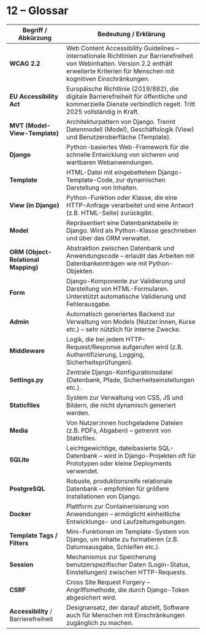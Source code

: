# 12 – Glossar

| Begriff / Abkürzung           | Bedeutung / Erklärung |
|------------------------------|------------------------|
| **WCAG 2.2**                  | Web Content Accessibility Guidelines – internationale Richtlinien zur Barrierefreiheit von Webinhalten. Version 2.2 enthält erweiterte Kriterien für Menschen mit kognitiven Einschränkungen. |
| **EU Accessibility Act**     | Europäische Richtlinie (2019/882), die digitale Barrierefreiheit für öffentliche und kommerzielle Dienste verbindlich regelt. Tritt 2025 vollständig in Kraft. |
| **MVT (Model-View-Template)**| Architekturpattern von Django. Trennt Datenmodell (Model), Geschäftslogik (View) und Benutzeroberfläche (Template). |
| **Django**                   | Python-basiertes Web-Framework für die schnelle Entwicklung von sicheren und wartbaren Webanwendungen. |
| **Template**                 | HTML-Datei mit eingebettetem Django-Template-Code, zur dynamischen Darstellung von Inhalten. |
| **View (in Django)**         | Python-Funktion oder Klasse, die eine HTTP-Anfrage verarbeitet und eine Antwort (z.B. HTML-Seite) zurückgibt. |
| **Model**                    | Repräsentiert eine Datenbanktabelle in Django. Wird als Python-Klasse geschrieben und über das ORM verwaltet. |
| **ORM (Object-Relational Mapping)** | Abstraktion zwischen Datenbank und Anwendungscode – erlaubt das Arbeiten mit Datenbankeinträgen wie mit Python-Objekten. |
| **Form**                     | Django-Komponente zur Validierung und Darstellung von HTML-Formularen. Unterstützt automatische Validierung und Fehlerausgabe. |
| **Admin**                    | Automatisch generiertes Backend zur Verwaltung von Models (Nutzer:innen, Kurse etc.) – sehr nützlich für interne Zwecke. |
| **Middleware**               | Logik, die bei jedem HTTP-Request/Response aufgerufen wird (z.B. Authentifizierung, Logging, Sicherheitsprüfungen). |
| **Settings.py**              | Zentrale Django-Konfigurationsdatei (Datenbank, Pfade, Sicherheitseinstellungen etc.). |
| **Staticfiles**              | System zur Verwaltung von CSS, JS und Bildern, die nicht dynamisch generiert werden. |
| **Media**                    | Von Nutzer:innen hochgeladene Dateien (z.B. PDFs, Abgaben) – getrennt von Staticfiles. |
| **SQLite**                   | Leichtgewichtige, dateibasierte SQL-Datenbank – wird in Django-Projekten oft für Prototypen oder kleine Deployments verwendet. |
| **PostgreSQL**               | Robuste, produktionsreife relationale Datenbank – empfohlen für größere Installationen von Django. |
| **Docker**                   | Plattform zur Containerisierung von Anwendungen – ermöglicht einheitliche Entwicklungs- und Laufzeitumgebungen. |
| **Template Tags / Filters**  | Mini-Funktionen im Template-System von Django, um Inhalte zu formatieren (z.B. Datumsausgabe, Schleifen etc.). |
| **Session**                  | Mechanismus zur Speicherung benutzerspezifischer Daten (Login-Status, Einstellungen) zwischen HTTP-Requests. |
| **CSRF**                     | Cross Site Request Forgery – Angriffsmethode, die durch Django-Token abgesichert wird. |
| **Accessibility** / Barrierefreiheit | Designansatz, der darauf abzielt, Software auch für Menschen mit Einschränkungen zugänglich zu machen. |
